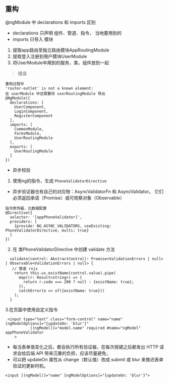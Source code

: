 ## 重构
@ngModule 中 declarations 和 imports 区别
- declarations 只声明 组件、管道、指令， 当地要用到的
- imports 只导入 模块

1. 提取app路由至独立路由模块AppRoutingModule
2. 提取登入注册到用户模块UserModule
3. 将UserModule中用到的服务，类，组件放到一起
> 错误
```
重构过程中
'router-outlet' is not a known element:
在 userModule 中还需要将 userRoutingModule 导出
@NgModule({
  declarations: [
    UserComponent,
    LoginComponent,
    RegisterComponent
  ],
  imports: [
    CommonModule,
    FormsModule,
    UserRoutingModule
  ],
  exports: [
    UserRoutingModule
  ]
})

```
- 异步校验
1. 使用ng的指令，生成 `PhoneValidatorDirective`
  - 异步验证器也有自己的对应物：AsyncValidatorFn 和 AsyncValidator。 它们必须返回承诺（Promise）或可观察对象（Observable）
```
指令修饰器，元数据配置
@Directive({
  selector: '[appPhoneValidator]',
  providers: [
    {provide: NG_ASYNC_VALIDATORS, useExisting: PhoneValidatorDirective, multi: true}
  ]
})

```
2. 在 类PhoneValidatorDirective 中创建 validate 方法
```
  validate(control: AbstractControl): Promise<ValidationErrors | null> | Observable<ValidationErrors | null> {
   // 管道 rxjs
    return this.us.existName(control.value).pipe(
      map((r: Result<string>) => {
        return r.code === 200 ? null : {existName: true};
      }),
      catchError(e => of({existName: true}))
    );
  }
```
3.在页面中使用自定义指令
```
 <input type="text" class="form-control" name="name" [ngModelOptions]="{updateOn: 'blur'}"
           [(ngModel)]="model.name" required #name="ngModel" appPhoneValidator
    >
```
  - 每当表单值变化之后，都会执行所有验证器，在每次按键之后都发出 HTTP 请求会给后端 API 带来沉重的负担，应该尽量避免， 
  - 可以把 updateOn 属性从 change（默认值）改成 submit 或 blur 来推迟表单验证的更新时机。
```
<input [(ngModel)]="name" [ngModelOptions]="{updateOn: 'blur'}">
```

